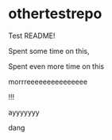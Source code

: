# othertestrepo

Test README!


Spent some time on this,

Spent even more time on this

morrreeeeeeeeeeeeeee

!!!

ayyyyyyy

dang
